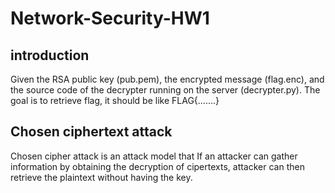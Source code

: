 # Network-Security-HW1
## introduction
Given the RSA public key (pub.pem), the encrypted message (flag.enc), and the source code of the decrypter running on the server (decrypter.py).
The goal is to retrieve flag, it should be like FLAG{.......}


## Chosen ciphertext attack
Chosen cipher attack is an attack model that If an attacker can gather information by obtaining the decryption of cipertexts, attacker can then retrieve the plaintext without having the key.
